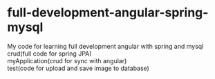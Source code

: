# full-development-angular-spring-mysql
My code for learning full development angular with spring and mysql<br/>
crud(full code for spring JPA)<br/>
myApplication(crud for sync with angular)<br/>
test(code for upload and save image to database)
